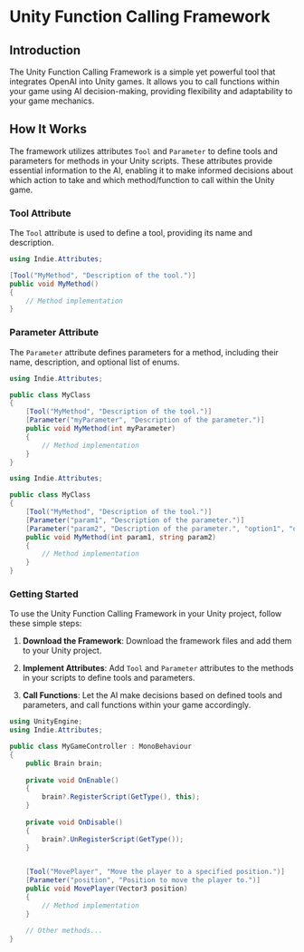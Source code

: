 # Unity Function Calling Framework

## Introduction

The Unity Function Calling Framework is a simple yet powerful tool that integrates OpenAI into Unity games. It allows you to call functions within your game using AI decision-making, providing flexibility and adaptability to your game mechanics.

## How It Works

The framework utilizes attributes `Tool` and `Parameter` to define tools and parameters for methods in your Unity scripts. These attributes provide essential information to the AI, enabling it to make informed decisions about which action to take and which method/function to call within the Unity game.

### Tool Attribute

The `Tool` attribute is used to define a tool, providing its name and description.

```csharp
using Indie.Attributes;

[Tool("MyMethod", "Description of the tool.")]
public void MyMethod()
{
    // Method implementation
}
```

### Parameter Attribute

The `Parameter` attribute defines parameters for a method, including their name, description, and optional list of enums.

```csharp
using Indie.Attributes;

public class MyClass
{
    [Tool("MyMethod", "Description of the tool.")]
    [Parameter("myParameter", "Description of the parameter.")]
    public void MyMethod(int myParameter)
    {
        // Method implementation
    }
}
```

```csharp
using Indie.Attributes;

public class MyClass
{
    [Tool("MyMethod", "Description of the tool.")]
    [Parameter("param1", "Description of the parameter.")]
    [Parameter("param2", "Description of the parameter.", "option1", "option2", "option3")]
    public void MyMethod(int param1, string param2)
    {
        // Method implementation
    }
}
```

### Getting Started

To use the Unity Function Calling Framework in your Unity project, follow these simple steps:

1.  **Download the Framework**: Download the framework files and add them to your Unity project.
    
2.  **Implement Attributes**: Add `Tool` and `Parameter` attributes to the methods in your scripts to define tools and parameters.
        
3.  **Call Functions**: Let the AI make decisions based on defined tools and parameters, and call functions within your game accordingly.


```csharp
using UnityEngine;
using Indie.Attributes;

public class MyGameController : MonoBehaviour
{
    public Brain brain;
    
    private void OnEnable()
    {
        brain?.RegisterScript(GetType(), this);
    }
    
    private void OnDisable()
    {
        brain?.UnRegisterScript(GetType());
    }


    [Tool("MovePlayer", "Move the player to a specified position.")]
    [Parameter("position", "Position to move the player to.")] 
    public void MovePlayer(Vector3 position)
    {
        // Method implementation
    }

    // Other methods...
}
```


